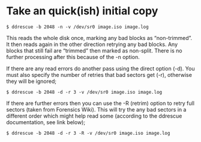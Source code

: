 # Take an quick(ish) initial copy
```shell
$ ddrescue -b 2048 -n -v /dev/sr0 image.iso image.log
```
This reads the whole disk once, marking any bad blocks as “non-trimmed”. It then reads again in the other direction retrying any bad blocks. Any blocks that still fail are “trimmed” then marked as non-split. There is no further processing after this because of the -n option.

If there are any read errors do another pass using the direct option (-d). You must also specify the number of retries that bad sectors get (-r), otherwise they will be ignored;
```shell
$ ddrescue -b 2048 -d -r 3 -v /dev/sr0 image.iso image.log
```

If there are further errors then you can use the -R (retrim) option to retry full sectors (taken from Forensics Wiki). This will try the any bad sectors in a different order which might help read some (according to the ddrescue documentation, see link below);
```shell
$ ddrescue -b 2048 -d -r 3 -R -v /dev/sr0 image.iso image.log
```
